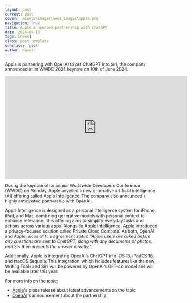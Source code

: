 ```yaml
---
layout: post
current: post
cover:  assets\images\news_images\apple.png
navigation: True
title: Apple announced partnership with ChatGPT
date: 2024-06-10
tags: [news]
class: post-template
subclass: 'post'
author: Kavour
---
```


<p>Apple is partnering with OpenAI to put ChatGPT into Siri, the company announced at its WWDC 2024 keynote on 10th of June 2024.</p>

<iframe width="600" height="338" src="https://www.youtube.com/embed/p2dhZ3AoDDs" title="Biggest AI announcements from Apple&#39;s WWDC 2024" frameborder="0" allow="accelerometer; autoplay; clipboard-write; encrypted-media; gyroscope; picture-in-picture; web-share" referrerpolicy="strict-origin-when-cross-origin" allowfullscreen></iframe>

<p>During the keynote of its annual Worldwide Developers Conference (WWDC) on Monday, Apple unveiled a new generative artificial intelligence (AI) offering called Apple Intelligence. The company also announced a highly anticipated partnership with OpenAI.</p>

<p>Apple Intelligence is designed as a personal intelligence system for iPhone, iPad, and Mac, combining generative models with personal context to enhance relevance. This offering aims to simplify everyday tasks and actions across various apps. Alongside Apple Intelligence, Apple introduced a privacy-focused solution called Private Cloud Compute. As both, OpenAI and Apple, sides of this agreement stated <i>"Apple users are asked before any questions are sent to ChatGPT, along with any documents or photos, and Siri then presents the answer directly."</i></p>

<p>Additionally, Apple is integrating OpenAI’s ChatGPT into iOS 18, iPadOS 18, and macOS Sequoia. This integration, which includes features like the new Writing Tools and Siri, will be powered by OpenAI’s GPT-4o model and will be available later this year.</p>

<p>For more info on the topic:
<ul>
<li> <a href="https://www.apple.com/newsroom/2024/06/introducing-apple-intelligence-for-iphone-ipad-and-mac/">Apple</a>'s press release about latest advancements on the topic</li>
<li> <a href="https://openai.com/index/openai-and-apple-announce-partnership/">OpenAI</a>'s announcement about the partnership</li></li>
</p>